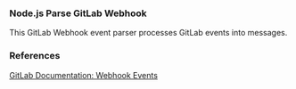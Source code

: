### Node.js Parse GitLab Webhook

This GitLab Webhook event parser processes GitLab events into messages.




### References
[GitLab Documentation: Webhook Events](https://docs.gitlab.com/ee/user/project/integrations/webhook_events.html)
